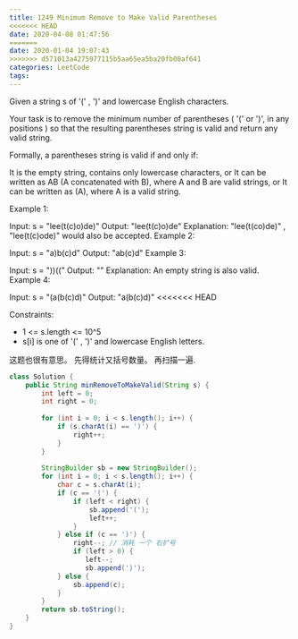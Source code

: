 ```yaml
---
title: 1249 Minimum Remove to Make Valid Parentheses
<<<<<<< HEAD
date: 2020-04-08 01:47:56
=======
date: 2020-01-04 19:07:43
>>>>>>> d571013a4275977115b5aa65ea5ba20fb00af641
categories: LeetCode
tags:
---
```


Given a string s of '(' , ')' and lowercase English characters. 

Your task is to remove the minimum number of parentheses ( '(' or ')', in any positions ) so that the resulting parentheses string is valid and return any valid string.

Formally, a parentheses string is valid if and only if:

It is the empty string, contains only lowercase characters, or
It can be written as AB (A concatenated with B), where A and B are valid strings, or
It can be written as (A), where A is a valid string.
 



Example 1:

Input: s = "lee(t(c)o)de)"
Output: "lee(t(c)o)de"
Explanation: "lee(t(co)de)" , "lee(t(c)ode)" would also be accepted.
Example 2:

Input: s = "a)b(c)d"
Output: "ab(c)d"
Example 3:

Input: s = "))(("
Output: ""
Explanation: An empty string is also valid.
Example 4:

Input: s = "(a(b(c)d)"
Output: "a(b(c)d)"
<<<<<<< HEAD
 

Constraints:

- 1 <= s.length <= 10^5
- s[i] is one of  '(' , ')' and lowercase English letters.


这题也很有意思。 先得统计又括号数量。 再扫描一遍.

```java
class Solution {
    public String minRemoveToMakeValid(String s) {
        int left = 0;
        int right = 0;
        
        for (int i = 0; i < s.length(); i++) {
            if (s.charAt(i) == ')') {
                right++;
            }
        }
        
        StringBuilder sb = new StringBuilder();
        for (int i = 0; i < s.length(); i++) {
            char c = s.charAt(i);
            if (c == '(') {
                if (left < right) {
                    sb.append('(');
                    left++;
                }
            } else if (c == ')') {
                right--; // 消耗 一个 右扩号
                if (left > 0) {
                   left--;
                   sb.append(')');
            } else {
                sb.append(c);
            }
        }
        return sb.toString();
    }
}
```

